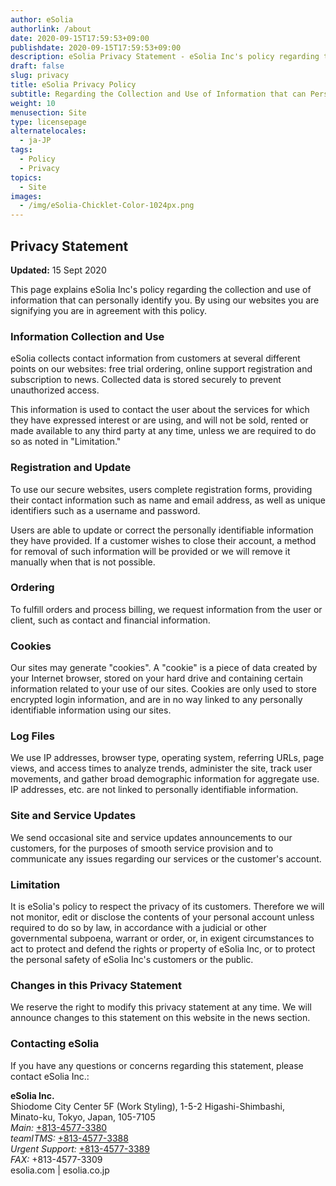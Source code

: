```yaml
---
author: eSolia
authorlink: /about
date: 2020-09-15T17:59:53+09:00
publishdate: 2020-09-15T17:59:53+09:00
description: eSolia Privacy Statement - eSolia Inc's policy regarding the collection and use of information that can personally identify you. 
draft: false
slug: privacy
title: eSolia Privacy Policy
subtitle: Regarding the Collection and Use of Information that can Personally Identify You
weight: 10
menusection: Site
type: licensepage
alternatelocales:
  - ja-JP
tags:
  - Policy
  - Privacy
topics:
  - Site
images:
  - /img/eSolia-Chicklet-Color-1024px.png
---
```


## Privacy Statement

**Updated:** 15 Sept 2020  
  
This page explains eSolia Inc's policy regarding the collection and use of information that can personally identify you. By using our websites you are signifying you are in agreement with this policy. 

### Information Collection and Use

eSolia collects contact information from customers at several different points on our websites: free trial ordering, online support registration and subscription to news. Collected data is stored securely to prevent unauthorized access. 

This information is used to contact the user about the services for which they have expressed interest or are using, and will not be sold, rented or made available to any third party at any time, unless we are required to do so as noted in "Limitation."

### Registration and Update

To use our secure websites, users complete registration forms, providing their contact information such as name and email address, as well as unique identifiers such as a username and password. 

Users are able to update or correct the personally identifiable information they have provided. If a customer wishes to close their account, a method for removal of such information will be provided or we will remove it manually when that is not possible. 

### Ordering

To fulfill orders and process billing, we request information from the user or client, such as contact and financial information. 

### Cookies

Our sites may generate "cookies". A "cookie" is a piece of data created by your Internet browser, stored on your hard drive and containing certain information related to your use of our sites. Cookies are only used to store encrypted login information, and are in no way linked to any personally identifiable information using our sites. 

### Log Files

We use IP addresses, browser type, operating system, referring URLs, page views, and access times to analyze trends, administer the site, track user movements, and gather broad demographic information for aggregate use. IP addresses, etc. are not linked to personally identifiable information.

### Site and Service Updates

We send occasional site and service updates announcements to our customers, for the purposes of smooth service provision and to communicate any issues regarding our services or the customer's account. 

### Limitation

It is eSolia's policy to respect the privacy of its customers. Therefore we will not monitor, edit or disclose the contents of your personal account unless required to do so by law, in accordance with a judicial or other governmental subpoena, warrant or order, or, in exigent circumstances to act to protect and defend the rights or property of eSolia Inc, or to protect the personal safety of eSolia Inc's customers or the public. 

### Changes in this Privacy Statement

We reserve the right to modify this privacy statement at any time. We will announce changes to this statement on this website in the news section. 

### Contacting eSolia

If you have any questions or concerns regarding this statement, please contact eSolia Inc.:

**eSolia Inc.**  
Shiodome City Center 5F (Work Styling), 1-5-2 Higashi-Shimbashi, <br>
      Minato-ku, Tokyo, Japan, 105-7105<br>
    <em>Main:</em> <a href="tel:+813-4577-3380">+813-4577-3380</a><br>
    <em>teamITMS:</em> <a href="tel:+813-4577-3388">+813-4577-3388</a><br>
    <em>Urgent Support:</em> <a href="tel:+813-4577-3389">+813-4577-3389</a><br>
    <em>FAX:</em> +813-4577-3309<br> 
esolia.com | esolia.co.jp  
